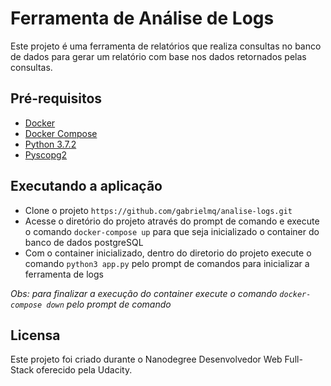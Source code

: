 # Ferramenta de Análise de Logs

Este projeto é uma ferramenta de relatórios que realiza consultas no banco de dados para gerar um relatório com base nos dados retornados pelas consultas.

## Pré-requisitos

- [Docker](https://docs.docker.com/install/)
- [Docker Compose](https://docs.docker.com/compose/install/)
- [Python 3.7.2](https://www.python.org/downloads/)
- [Pyscopg2](http://initd.org/psycopg/download/)

## Executando a aplicação

- Clone o projeto `https://github.com/gabrielmq/analise-logs.git`
- Acesse o diretório do projeto através do prompt de comando e execute o comando `docker-compose up` para que seja inicializado o container do banco de dados postgreSQL
- Com o container inicializado, dentro do diretorio do projeto execute o comando `python3 app.py` pelo prompt de comandos para inicializar a ferramenta de logs

_Obs: para finalizar a execução do container execute o comando `docker-compose down` pelo prompt de comando_

## Licensa

Este projeto foi criado durante o Nanodegree Desenvolvedor Web Full-Stack oferecido pela Udacity.